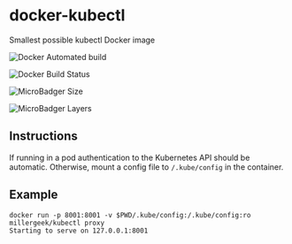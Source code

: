 # docker-kubectl
Smallest possible kubectl Docker image

![Docker Automated build](https://img.shields.io/docker/automated/millergeek/kubectl.svg)

![Docker Build Status](https://img.shields.io/docker/build/millergeek/kubectl.svg)

![MicroBadger Size](https://img.shields.io/microbadger/image-size/millergeek/kubectl.svg)

![MicroBadger Layers](https://img.shields.io/microbadger/layers/millergeek/kubectl.svg)


## Instructions
If running in a pod authentication to the Kubernetes API should be automatic.
Otherwise, mount a config file to `/.kube/config` in the container.

## Example
```
docker run -p 8001:8001 -v $PWD/.kube/config:/.kube/config:ro millergeek/kubectl proxy
Starting to serve on 127.0.0.1:8001
```
